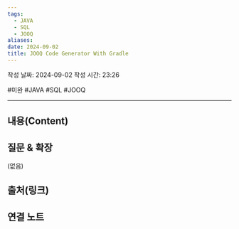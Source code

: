 ```yaml
---
tags:
  - JAVA
  - SQL
  - JOOQ
aliases: 
date: 2024-09-02
title: JOOQ Code Generator With Gradle
---
```

작성 날짜: 2024-09-02
작성 시간: 23:26

#미완 #JAVA #SQL #JOOQ 

----
## 내용(Content)


## 질문 & 확장

(없음)

## 출처(링크)



## 연결 노트


